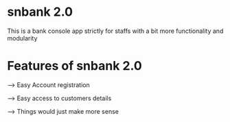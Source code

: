 # snbank 2.0
This is a bank console app strictly for staffs with a bit more functionality and modularity

# Features of snbank 2.0

--> Easy Account registration

--> Easy access to customers details

--> Things would just make more sense
